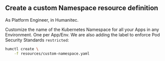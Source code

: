 ## Create a custom Namespace resource definition

As Platform Engineer, in Humanitec.

Customize the name of the Kubernetes Namespace for all your Apps in any Environment. One per App/Env. We are also adding the label to enforce Pod Security Standards `restricted`:
```bash
humctl create \
    -f resources/custom-namespace.yaml
```